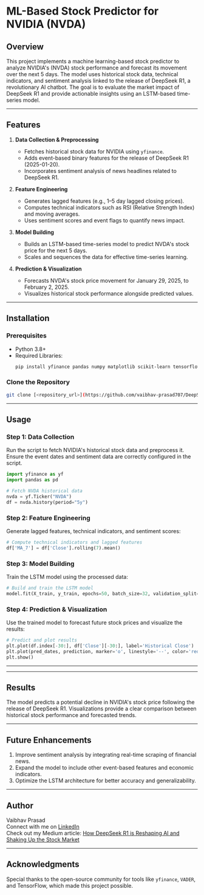 # ML-Based Stock Predictor for NVIDIA (NVDA)

## Overview
This project implements a machine learning-based stock predictor to analyze NVIDIA's (NVDA) stock performance and forecast its movement over the next 5 days. The model uses historical stock data, technical indicators, and sentiment analysis linked to the release of DeepSeek R1, a revolutionary AI chatbot. The goal is to evaluate the market impact of DeepSeek R1 and provide actionable insights using an LSTM-based time-series model.

---

## Features
1. **Data Collection & Preprocessing**
   - Fetches historical stock data for NVIDIA using `yfinance`.
   - Adds event-based binary features for the release of DeepSeek R1 (2025-01-20).
   - Incorporates sentiment analysis of news headlines related to DeepSeek R1.

2. **Feature Engineering**
   - Generates lagged features (e.g., 1–5 day lagged closing prices).
   - Computes technical indicators such as RSI (Relative Strength Index) and moving averages.
   - Uses sentiment scores and event flags to quantify news impact.

3. **Model Building**
   - Builds an LSTM-based time-series model to predict NVDA's stock price for the next 5 days.
   - Scales and sequences the data for effective time-series learning.

4. **Prediction & Visualization**
   - Forecasts NVDA's stock price movement for January 29, 2025, to February 2, 2025.
   - Visualizes historical stock performance alongside predicted values.

---

## Installation
### Prerequisites
- Python 3.8+
- Required Libraries:
  ```bash
  pip install yfinance pandas numpy matplotlib scikit-learn tensorflow
  ```

### Clone the Repository
```bash
git clone [<repository_url>](https://github.com/vaibhav-prasad707/DeepSeek_LSTM.git)
```

---

## Usage
### Step 1: Data Collection
Run the script to fetch NVIDIA's historical stock data and preprocess it. Ensure the event dates and sentiment data are correctly configured in the script.
```python
import yfinance as yf
import pandas as pd

# Fetch NVDA historical data
nvda = yf.Ticker("NVDA")
df = nvda.history(period="5y")
```

### Step 2: Feature Engineering
Generate lagged features, technical indicators, and sentiment scores:
```python
# Compute technical indicators and lagged features
df['MA_7'] = df['Close'].rolling(7).mean()
```

### Step 3: Model Building
Train the LSTM model using the processed data:
```python
# Build and train the LSTM model
model.fit(X_train, y_train, epochs=50, batch_size=32, validation_split=0.1)
```

### Step 4: Prediction & Visualization
Use the trained model to forecast future stock prices and visualize the results:
```python
# Predict and plot results
plt.plot(df.index[-30:], df['Close'][-30:], label='Historical Close')
plt.plot(pred_dates, prediction, marker='o', linestyle='--', color='red', label='Predicted')
plt.show()
```

---


---

## Results
The model predicts a potential decline in NVIDIA's stock price following the release of DeepSeek R1. Visualizations provide a clear comparison between historical stock performance and forecasted trends.

---

## Future Enhancements
1. Improve sentiment analysis by integrating real-time scraping of financial news.
2. Expand the model to include other event-based features and economic indicators.
3. Optimize the LSTM architecture for better accuracy and generalizability.

---


## Author
Vaibhav Prasad  
Connect with me on [LinkedIn](www.linkedin.com/in/vaibhav-prasad-462b811aa)  
Check out my Medium article: [How DeepSeek R1 is Reshaping AI and Shaking Up the Stock Market](https://medium.com/@vaibhavprasad_52032/how-deepseek-r1-is-reshaping-ai-and-shaking-up-the-stock-market-88cf90a0baec)

---

## Acknowledgments
Special thanks to the open-source community for tools like `yfinance`, `VADER`, and TensorFlow, which made this project possible.
